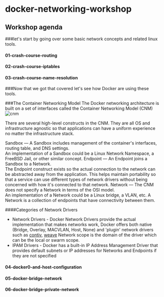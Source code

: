 docker-networking-workshop
===
## Workshop agenda

###let's start by going over some basic network concepts and related linux tools.
#### 01-crash-course-routing
#### 02-crash-course-iptables
#### 03-crash-course-name-resolution

###Now that we got that covered let's see how Docker are using these tools. 

###The Container Networking Model
The Docker networking architecture is built on a set of interfaces called the Container Networking Model (CNM)
![cnm]("https://github.com/docker/labs/raw/master/networking/concepts/img/cnm.png")

There are several high-level constructs in the CNM. They are all OS and infrastructure agnostic so that applications can have a uniform experience no matter the infrastructure stack.

Sandbox — A Sandbox includes management of the container's interfaces, routing table, and DNS settings.  
An implementation of a Sandbox could be a Linux Network Namespace, a FreeBSD Jail, or other similar concept.
Endpoint — An Endpoint joins a Sandbox to a Network.  
The Endpoint construct exists so the actual connection to the network can be abstracted away from the application. 
This helps maintain portability so that a service can use different types of network drivers without being concerned with how it's connected to that network.
Network — The CNM does not specify a Network in terms of the OSI model.   
An implementation of a Network could be a Linux bridge, a VLAN, etc. 
A Network is a collection of endpoints that have connectivity between them.

####Categories of Network Drivers
* Network Drivers - Docker Network Drivers provide the actual implementation that makes networks work, 
Docker offers both native (Bridge, Overlay, MACVLAN, Host, None) and 'plugin' network drivers such as [contiv]('http://contiv.github.io/'), [weave]("https://www.weave.works/docs/net/latest/introducing-weave/")
Network scope is the domain of the driver which can be the local or swarm scope.
* IPAM Drivers -  Docker has a built-in IP Address Management Driver that provides default subnets or IP addresses for Networks and Endpoints if they are not specified


#### 04-docker0-and-host-configuration


#### 05-docker-bridge-network


#### 06-docker-bridge-private-network
